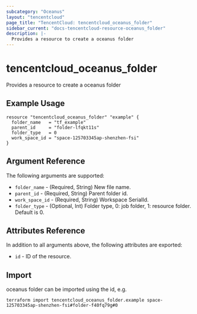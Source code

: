 ```yaml
---
subcategory: "Oceanus"
layout: "tencentcloud"
page_title: "TencentCloud: tencentcloud_oceanus_folder"
sidebar_current: "docs-tencentcloud-resource-oceanus_folder"
description: |-
  Provides a resource to create a oceanus folder
---
```


# tencentcloud_oceanus_folder

Provides a resource to create a oceanus folder

## Example Usage

```hcl
resource "tencentcloud_oceanus_folder" "example" {
  folder_name   = "tf_example"
  parent_id     = "folder-lfqkt11s"
  folder_type   = 0
  work_space_id = "space-125703345ap-shenzhen-fsi"
}
```

## Argument Reference

The following arguments are supported:

* `folder_name` - (Required, String) New file name.
* `parent_id` - (Required, String) Parent folder id.
* `work_space_id` - (Required, String) Workspace SerialId.
* `folder_type` - (Optional, Int) Folder type, 0: job folder, 1: resource folder. Default is 0.

## Attributes Reference

In addition to all arguments above, the following attributes are exported:

* `id` - ID of the resource.



## Import

oceanus folder can be imported using the id, e.g.

```
terraform import tencentcloud_oceanus_folder.example space-125703345ap-shenzhen-fsi#folder-f40fq79g#0
```

